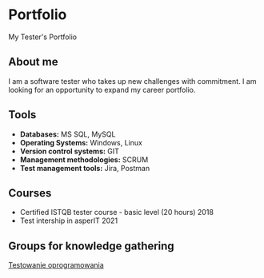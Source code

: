 # Portfolio
My Tester's Portfolio

## About me
I am a software tester who takes up new challenges with commitment. I am looking for an opportunity to expand my career portfolio.

## Tools

* **Databases:** MS SQL, MySQL
* **Operating Systems:** Windows, Linux
* **Version control systems:** GIT
* **Management methodologies:** SCRUM
* **Test management tools:** Jira, Postman

## Courses

* Certified ISTQB tester course - basic level (20 hours) 2018
* Test intership in asperIT 2021

## Groups for knowledge gathering

[Testowanie oprogramowania](https://www.facebook.com/groups/141683635854223)
